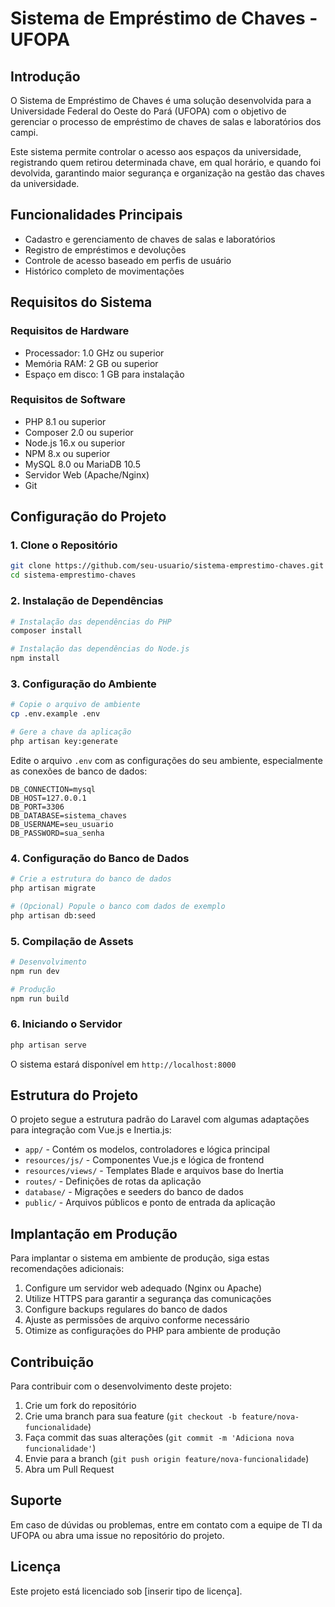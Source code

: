 # Sistema de Empréstimo de Chaves - UFOPA

## Introdução

O Sistema de Empréstimo de Chaves é uma solução desenvolvida para a Universidade Federal do Oeste do Pará (UFOPA) com o objetivo de gerenciar o processo de empréstimo de chaves de salas e laboratórios dos campi.

Este sistema permite controlar o acesso aos espaços da universidade, registrando quem retirou determinada chave, em qual horário, e quando foi devolvida, garantindo maior segurança e organização na gestão das chaves da universidade.

## Funcionalidades Principais

- Cadastro e gerenciamento de chaves de salas e laboratórios
- Registro de empréstimos e devoluções
- Controle de acesso baseado em perfis de usuário
- Histórico completo de movimentações

## Requisitos do Sistema

### Requisitos de Hardware
- Processador: 1.0 GHz ou superior
- Memória RAM: 2 GB ou superior
- Espaço em disco: 1 GB para instalação

### Requisitos de Software
- PHP 8.1 ou superior
- Composer 2.0 ou superior
- Node.js 16.x ou superior
- NPM 8.x ou superior
- MySQL 8.0 ou MariaDB 10.5
- Servidor Web (Apache/Nginx)
- Git

## Configuração do Projeto

### 1. Clone o Repositório

```bash
git clone https://github.com/seu-usuario/sistema-emprestimo-chaves.git
cd sistema-emprestimo-chaves
```

### 2. Instalação de Dependências

```bash
# Instalação das dependências do PHP
composer install

# Instalação das dependências do Node.js
npm install
```

### 3. Configuração do Ambiente

```bash
# Copie o arquivo de ambiente
cp .env.example .env

# Gere a chave da aplicação
php artisan key:generate
```

Edite o arquivo `.env` com as configurações do seu ambiente, especialmente as conexões de banco de dados:

```
DB_CONNECTION=mysql
DB_HOST=127.0.0.1
DB_PORT=3306
DB_DATABASE=sistema_chaves
DB_USERNAME=seu_usuario
DB_PASSWORD=sua_senha
```

### 4. Configuração do Banco de Dados

```bash
# Crie a estrutura do banco de dados
php artisan migrate

# (Opcional) Popule o banco com dados de exemplo
php artisan db:seed
```

### 5. Compilação de Assets

```bash
# Desenvolvimento
npm run dev

# Produção
npm run build
```

### 6. Iniciando o Servidor

```bash
php artisan serve
```

O sistema estará disponível em `http://localhost:8000`

## Estrutura do Projeto

O projeto segue a estrutura padrão do Laravel com algumas adaptações para integração com Vue.js e Inertia.js:

- `app/` - Contém os modelos, controladores e lógica principal
- `resources/js/` - Componentes Vue.js e lógica de frontend
- `resources/views/` - Templates Blade e arquivos base do Inertia
- `routes/` - Definições de rotas da aplicação
- `database/` - Migrações e seeders do banco de dados
- `public/` - Arquivos públicos e ponto de entrada da aplicação

## Implantação em Produção

Para implantar o sistema em ambiente de produção, siga estas recomendações adicionais:

1. Configure um servidor web adequado (Nginx ou Apache)
2. Utilize HTTPS para garantir a segurança das comunicações
3. Configure backups regulares do banco de dados
4. Ajuste as permissões de arquivo conforme necessário
5. Otimize as configurações do PHP para ambiente de produção

## Contribuição

Para contribuir com o desenvolvimento deste projeto:

1. Crie um fork do repositório
2. Crie uma branch para sua feature (`git checkout -b feature/nova-funcionalidade`)
3. Faça commit das suas alterações (`git commit -m 'Adiciona nova funcionalidade'`)
4. Envie para a branch (`git push origin feature/nova-funcionalidade`)
5. Abra um Pull Request

## Suporte

Em caso de dúvidas ou problemas, entre em contato com a equipe de TI da UFOPA ou abra uma issue no repositório do projeto.

## Licença

Este projeto está licenciado sob [inserir tipo de licença].
